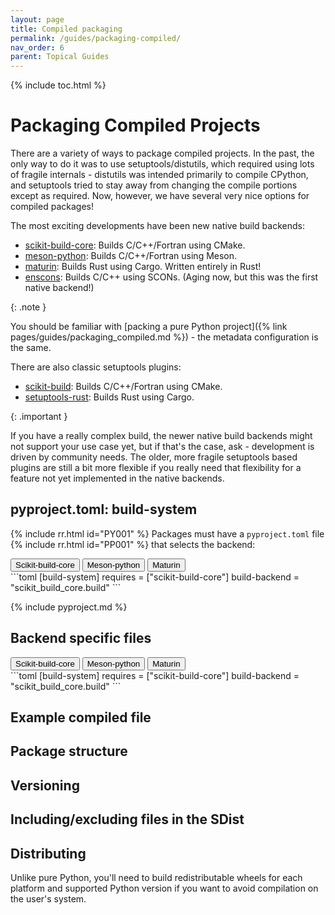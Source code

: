 ```yaml
---
layout: page
title: Compiled packaging
permalink: /guides/packaging-compiled/
nav_order: 6
parent: Topical Guides
---
```


{% include toc.html %}

# Packaging Compiled Projects

There are a variety of ways to package compiled projects. In the past, the only
way to do it was to use setuptools/distutils, which required using lots of
fragile internals - distutils was intended primarily to compile CPython, and
setuptools tried to stay away from changing the compile portions except as
required. Now, however, we have several very nice options for compiled packages!

The most exciting developments have been new native build backends:

- [scikit-build-core][]: Builds C/C++/Fortran using CMake.
- [meson-python][]: Builds C/C++/Fortran using Meson.
- [maturin][]: Builds Rust using Cargo. Written entirely in Rust!
- [enscons][]: Builds C/C++ using SCONs. (Aging now, but this was the first
  native backend!)

{: .note }

You should be familiar with [packing a pure Python
project]({% link pages/guides/packaging_compiled.md %}) - the metadata
configuration is the same.

There are also classic setuptools plugins:

- [scikit-build][]: Builds C/C++/Fortran using CMake.
- [setuptools-rust][]: Builds Rust using Cargo.

{: .important }

If you have a really complex build, the newer native build backends might not
support your use case yet, but if that's the case, ask - development is driven
by community needs. The older, more fragile setuptools based plugins are still a
bit more flexible if you really need that flexibility for a feature not yet
implemented in the native backends.

## pyproject.toml: build-system

{% include rr.html id="PY001" %} Packages must have a `pyproject.toml` file
{% include rr.html id="PP001" %} that selects the backend:

<div class="skhep-bar d-flex m-2" style="justify-content:center;">
  <button class="skhep-bar-item scikitbuild-btn btn m-2 btn-purple" onclick="openTab('scikitbuild')">Scikit-build-core</button>
  <button class="skhep-bar-item mesonpython-btn btn m-2" onclick="openTab('mesonpython')">Meson-python</button>
  <button class="skhep-bar-item maturin-btn btn m-2" onclick="openTab('maturin')">Maturin</button>
</div>

<div class="skhep-tab scikitbuild-tab" markdown="1">
```toml
[build-system]
requires = ["scikit-build-core"]
build-backend = "scikit_build_core.build"
```
</div>
<div class="skhep-tab mesonpython-tab" markdown="1" style="display:none;">
```toml
[build-system]
requires = ["meson-python"]
build-backend = "mesonpy"
```
</div>
<div class="skhep-tab maturin-tab" markdown="1" style="display:none;">
```toml
[build-system]
requires = ["maturin"]
build-backend = "maturin"
```
</div>

{% include pyproject.md %}

## Backend specific files

<div class="skhep-bar d-flex m-2" style="justify-content:center;">
  <button class="skhep-bar-item scikitbuild-btn btn m-2 btn-purple" onclick="openTab('scikitbuild')">Scikit-build-core</button>
  <button class="skhep-bar-item mesonpython-btn btn m-2" onclick="openTab('mesonpython')">Meson-python</button>
  <button class="skhep-bar-item maturin-btn btn m-2" onclick="openTab('maturin')">Maturin</button>
</div>

<div class="skhep-tab scikitbuild-tab" markdown="1">
```toml
[build-system]
requires = ["scikit-build-core"]
build-backend = "scikit_build_core.build"
```
</div>
<div class="skhep-tab mesonpython-tab" markdown="1" style="display:none;">
```toml
[build-system]
requires = ["meson-python"]
build-backend = "mesonpy"
```
</div>
<div class="skhep-tab maturin-tab" markdown="1" style="display:none;">
```toml
[build-system]
requires = ["maturin"]
build-backend = "maturin"
```
</div>

## Example compiled file

## Package structure

## Versioning

## Including/excluding files in the SDist

## Distributing

Unlike pure Python, you'll need to build redistributable wheels for each
platform and supported Python version if you want to avoid compilation on the
user's system.

<!-- prettier-ignore-start -->


[scikit-build-core]: https://scikit-build-core.readthedocs.io
[scikit-build]: https://scikit-build.readthedocs.io
[meson-python]: https://meson-python.readthedocs.io
[cmake]: https://cmake.org
[meson]: https://mesonbuild.com
[enscons]: https://pypi.org/project/enscons
[scons]: https://scons.org/
[setuptools-rust]: https://setuptools-rust.readthedocs.io/en/latest/
[maturin]: https://www.maturin.rs

<!-- prettier-ignore-end -->

<script src="{% link assets/js/tabs.js %}"></script>
